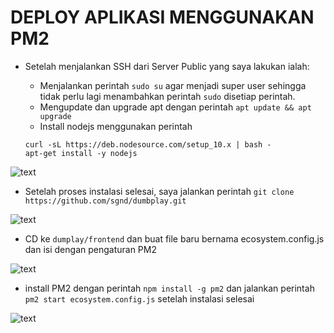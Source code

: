 # DEPLOY APLIKASI MENGGUNAKAN PM2

- Setelah menjalankan SSH dari Server Public yang saya lakukan ialah:

	- Menjalankan perintah `sudo su` agar menjadi super user sehingga tidak perlu lagi menambahkan perintah `sudo` disetiap perintah.
	- Mengupdate dan upgrade apt dengan perintah `apt update && apt upgrade`
	- Install nodejs menggunakan perintah 
	
	```
	curl -sL https://deb.nodesource.com/setup_10.x | bash -
	apt-get install -y nodejs
	```

![text](https://github.com/frostmarry/dumbweek1/blob/master/AWS%20-%20Server%20for%20Application/asset/1.png)

- Setelah proses instalasi selesai, saya jalankan perintah `git clone https://github.com/sgnd/dumbplay.git` 

![text](https://github.com/frostmarry/dumbweek1/blob/master/AWS%20-%20Server%20for%20Application/asset/2.png)

- CD ke `dumplay/frontend` dan buat file baru bernama ecosystem.config.js dan isi dengan pengaturan PM2

![text](https://github.com/frostmarry/dumbweek1/blob/master/AWS%20-%20Server%20for%20Application/asset/3.png)

- install PM2 dengan perintah `npm install -g pm2` dan jalankan perintah `pm2 start ecosystem.config.js` setelah instalasi selesai 

![text](https://github.com/frostmarry/dumbweek1/blob/master/AWS%20-%20Server%20for%20Application/asset/4.png)